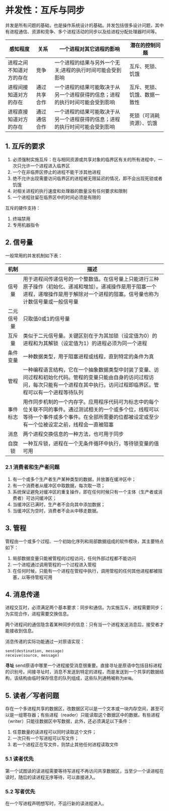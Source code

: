 # 并发性：互斥与同步

并发是所有问题的基础，也是操作系统设计的基础。并发包括很多设计问题，其中有进程通信、资源和竞争、多个进程活动的同步以及给进程分配处理器时间等。

| 感知程度         | 关系     | 一个进程对其它进程的影响                           | 潜在的控制问题        |
| ------------ | ------ | -------------------------------------- | -------------- |
| 进程之间不知道对方的存在 | 竞争     | 一个进程的结果与另外一个无关;进程的执行时间可能会受到影响          | 互斥、死锁、饥饿       |
| 进程间接知道对方的存在  | 通过共享合作 | 一个进程的结果可能取决于从另一个进程获得的信息；进程的执行时间可能会受到影响 | 互斥、死锁、饥饿、数据一致性 |
| 进程直接知道对方的存在  | 通过通信合作 | 一个进程的结果可能取决于从另一个进程获得的信息；进程的执行时间可能会受到影响 | 死锁（可消耗资源）、饥饿   |



## 1. 互斥的要求

1. 必须强制实施互斥：在与相同资源或共享对象的临界区有关的所有进程中，一次只允许一个进程进入临界区
2. 一个在非临界区停止的进程不能干涉其他进程
3. 绝不允许出现需要访问临界区的进程被无限延迟的情况，即不会出现死锁或者饥饿
4. 对相关进程的执行速度和处理器的数量没有任何要求和限制
5. 一个进程驻留在临界区中的时间必须是有限的



互斥的硬件支持：

1. 终端禁用
2. 专用机器指令



## 2. 信号量

一般常用的并发机制如下表：

|  机制   | 描述                                       |
| :---: | ---------------------------------------- |
|  信号量  | 用于进程间传递信号的一个整数值。在信号量上只能进行三种原子操作（初始化、递减和增加）。递减操作是用于阻塞一个进程，递增操作是用于解除对一个进程的阻塞。信号量也称为计数信号量或一般信号量 |
| 二元信号量 | 只取值0或1的信号量                               |
|  互斥量  | 类似于二元信号量。关键区别在于为其加锁（设定值为0）的进程和为其解锁（设定值为1）的进程必须为同一个进程 |
| 条件变量  | 一种数据类型，用于阻塞进程或线程，直到特定的条件为真               |
|  管程   | 一种编程语言结构，它在一个抽象数据类型中封装了变量、访问过程和初始化代码。管程的变量只能由自身的访问过程访问，每次只能有一个进程在其中执行。访问过程即临界区。管程可以有一个进程等待队列 |
| 事件标志  | 用作同步机制的一个内存字。应用程序代码可为标志中的每个位关联不同的事件。通过测试相关的一个或多个位，线程可以等待一个事件或多个事件。在全部所需要的位都被设定或至少有一个位被设定之前，线程会一直被阻塞 |
|  消息   | 两个进程交换信息的一种方法，也可用于同步                     |
|  自旋锁  | 一种互斥锁，进程在一个无条件循环中执行，等待锁变量的值可用            |



### 2.1 消费者和生产者问题

1. 有一个或多个生产者生产某种类型的数据，并放置在缓冲区中；
2. 有一个消费者从缓冲区中取数据，每次取一项；
3. 系统保证避免对缓冲区的重复操作，即在任何时候只有一个主体（生产者或消费者）可访问缓冲区；
4. 当缓冲区已满时，生产者不会向其中添加数据；
5. 当缓冲区为空时，消费者不会从中移走数据。



## 3. 管程

管程由一个或多个过程、一个初始化序列和局部数据组成的软件模块，其主要特点如下：

1. 局部数据变量只能被管程的过程访问，任何外部过程都不能访问
2. 一个进程通过调用管程的一个过程进入管程
3. 在任何时候，只能有一个进程在管程中执行，调用管程的任何其他进程都被阻塞，以等待管程可用



## 4. 消息传递

进程交互时，必须满足两个基本要求：同步和通信。为实施互斥，进程需要同步；为实现合作，进程需要交换信息。

两个进程间的通信隐含着某种同步的信息：只有当一个进程发送消息后，接受者才能接收到信息。

消息传递的实际功能通过一对原语实现：

```
send(destination, message)
receive(source, message)
```



**寻址**	send原语中哪里一个进程接受消息很重要。直接寻址是原语中包括目标进程的识别号。间接寻址时，消息不发送到特定的进程，而是发送到一个共享的数据结构，该结构由临时保存信息的队列组成，这些队列通畅被称为`邮箱`。

## 5. 读者／写者问题

存在一个多进程共享的数据区，改数据区可以是一个文本或一块内存空间，甚至可以是一组寄存器；有些进程（reader）只能读取这个数据区中的数据，有些进程（writer）只能往数据区中写数据，此外，还必须满足以下条件：

1. 任意数量的读进程可以同时读取这个文件；
2. 一次只有一个写进程可以写文件；
3. 若一个进程正在写文件，则禁止其他任何进程读取文件

### 5.1 读者优先

第一个试图读的读进程需要等待写进程不再访问共享数据区，当至少一个读进程在读时，随后的读进程无序等待，可以直接进入。



### 5.2 写者优先

在一个写进程声明想写时，不运行新的读进程进入。

